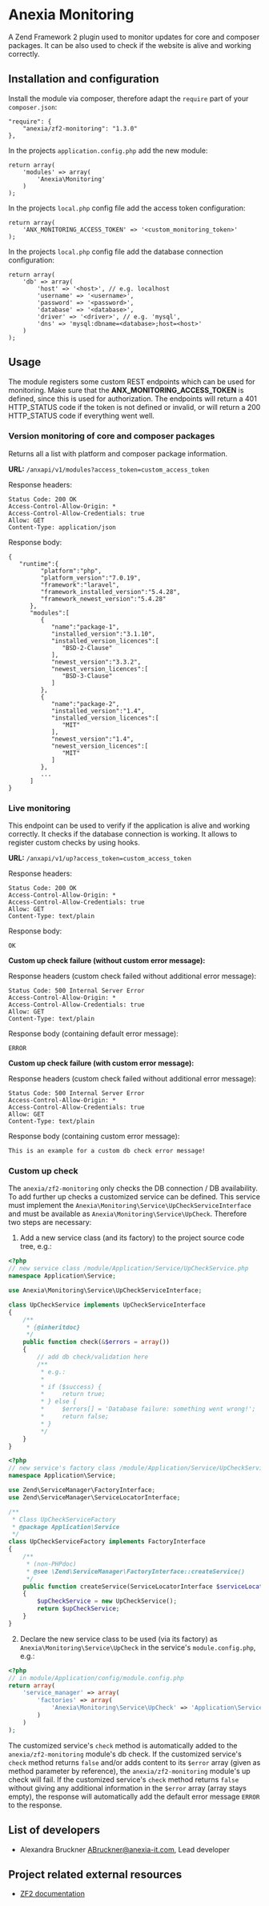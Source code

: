 # Anexia Monitoring

A Zend Framework 2 plugin used to monitor updates for core and composer packages. It can be also used to check
if the website is alive and working correctly.

## Installation and configuration

Install the module via composer, therefore adapt the ``require`` part of your ``composer.json``:
```
"require": {
    "anexia/zf2-monitoring": "1.3.0"
},
```

In the projects ``application.config.php`` add the new module:
```
return array(
    'modules' => array(
        'Anexia\Monitoring'
    )
);
```

In the projects ``local.php`` config file add the access token configuration:
```
return array(
    'ANX_MONITORING_ACCESS_TOKEN' => '<custom_monitoring_token>'
);
```

In the projects ``local.php`` config file add the database connection configuration:
```
return array(
    'db' => array(
        'host' => '<host>', // e.g. localhost
        'username' => '<username>',
        'password' => '<password>',
        'database' => '<database>',
        'driver' => '<driver>', // e.g. 'mysql',
        'dns' => 'mysql:dbname=<database>;host=<host>'
    )
);
```

## Usage

The module registers some custom REST endpoints which can be used for monitoring. Make sure that the
**ANX_MONITORING_ACCESS_TOKEN** is defined, since this is used for authorization. The endpoints will return a 401
HTTP_STATUS code if the token is not defined or invalid, or will return a 200 HTTP_STATUS code if everything went well.

### Version monitoring of core and composer packages

Returns all a list with platform and composer package information.

**URL:** `/anxapi/v1/modules?access_token=custom_access_token`

Response headers:
```
Status Code: 200 OK
Access-Control-Allow-Origin: *
Access-Control-Allow-Credentials: true
Allow: GET
Content-Type: application/json
```

Response body:
```
{
   "runtime":{
         "platform":"php",
         "platform_version":"7.0.19",
         "framework":"laravel",
         "framework_installed_version":"5.4.28",
         "framework_newest_version":"5.4.28"
      },
      "modules":[
         {
            "name":"package-1",
            "installed_version":"3.1.10",
            "installed_version_licences":[
               "BSD-2-Clause"
            ],
            "newest_version":"3.3.2",
            "newest_version_licences":[
               "BSD-3-Clause"
            ]
         },
         {
            "name":"package-2",
            "installed_version":"1.4",
            "installed_version_licences":[
               "MIT"
            ],
            "newest_version":"1.4",
            "newest_version_licences":[
               "MIT"
            ]
         },
         ...
      ]
}
```

### Live monitoring

This endpoint can be used to verify if the application is alive and working correctly. It checks if the database
connection is working. It allows to register custom checks by using hooks.

**URL:** `/anxapi/v1/up?access_token=custom_access_token`

Response headers:
```
Status Code: 200 OK
Access-Control-Allow-Origin: *
Access-Control-Allow-Credentials: true
Allow: GET
Content-Type: text/plain
```

Response body:
```
OK
```

**Custom up check failure (without custom error message):**

Response headers (custom check failed without additional error message):
```
Status Code: 500 Internal Server Error
Access-Control-Allow-Origin: *
Access-Control-Allow-Credentials: true
Allow: GET
Content-Type: text/plain
```

Response body (containing default error message):
```
ERROR
```

**Custom up check failure (with custom error message):**

Response headers (custom check failed without additional error message):
```
Status Code: 500 Internal Server Error
Access-Control-Allow-Origin: *
Access-Control-Allow-Credentials: true
Allow: GET
Content-Type: text/plain
```

Response body (containing custom error message):
```
This is an example for a custom db check error message!
```

### Custom up check

The ``anexia/zf2-monitoring`` only checks the DB connection / DB availability.
To add further up checks a customized service can be defined. This service must implement the 
``Anexia\Monitoring\Service\UpCheckServiceInterface`` and must be available as ``Anexia\Monitoring\Service\UpCheck``.
Therefore two steps are necessary:

1) Add a new service class (and its factory) to the project source code tree, e.g.:
```php
<?php
// new service class /module/Application/Service/UpCheckService.php
namespace Application\Service;

use Anexia\Monitoring\Service\UpCheckServiceInterface;

class UpCheckService implements UpCheckServiceInterface
{
    /**
     * {@inheritdoc}
     */
    public function check(&$errors = array())
    {
        // add db check/validation here
        /**
         * e.g.:
         *
         * if ($success) {
         *     return true;
         * } else {
         *     $errors[] = 'Database failure: something went wrong!';
         *     return false;
         * } 
         */
    }
}
```

```php
<?php
// new service's factory class /module/Application/Service/UpCheckServiceFactory.php
namespace Application\Service;

use Zend\ServiceManager\FactoryInterface;
use Zend\ServiceManager\ServiceLocatorInterface;

/**
 * Class UpCheckServiceFactory
 * @package Application\Service
 */
class UpCheckServiceFactory implements FactoryInterface
{
    /**
     * (non-PHPdoc)
     * @see \Zend\ServiceManager\FactoryInterface::createService()
     */
    public function createService(ServiceLocatorInterface $serviceLocator)
    {
        $upCheckService = new UpCheckService();
        return $upCheckService;
    }
}
```

2) Declare the new service class to be used (via its factory) as ``Anexia\Monitoring\Service\UpCheck`` in the service's
``module.config.php``, e.g.:
```php
<?php
// in module/Application/config/module.config.php
return array(
    'service_manager' => array(
        'factories' => array(
            'Anexia\Monitoring\Service\UpCheck' => 'Application\Service\UpCheckServiceFactory',
        )
    )
);
```

The customized service's ``check`` method is automatically added to the ``anexia/zf2-monitoring`` module's db check. If the
customized service's ``check`` method returns ``false`` and/or adds content to its ``$error`` array (given as method parameter by
reference), the ``anexia/zf2-monitoring`` module's up check will fail. 
If the customized service's ``check`` method returns ``false`` without giving any additional information in the ``$error`` array
(array stays empty), the response will automatically add the default error message ``ERROR`` to the response. 

## List of developers

* Alexandra Bruckner <ABruckner@anexia-it.com>, Lead developer

## Project related external resources

* [ZF2 documentation](https://framework.zend.com/manual/2.4/en/index.html)
